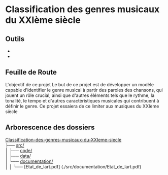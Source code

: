 # Classification des genres musicaux du XXIème siècle

## Outils

-
-

## Feuille de Route

L'objectif de ce projet Le but de ce projet est de développer un modèle capable d'identifier le genre musical à partir des paroles des chansons, qui jouent un rôle crucial, ainsi que d'autres éléments tels que le rythme, la tonalité, le tempo et d'autres caractéristiques musicales qui contribuent à définir le genre.
Ce projet essaiera de ce limiter aux musiques du XXIème siècle

## Arborescence des dossiers

[Classification-des-genres-musicaux-du-XXIeme-siecle](PROJET)  
├── [src/](./src/)   
│   ├── [code/](./src/code/)  
│   ├── [data/](./src/data)  
│   └── [documentation/](./src/documentation)  
│   │   └── [Etat_de_lart.pdf] (./src/documentation/Etat_de_lart.pdf)  







